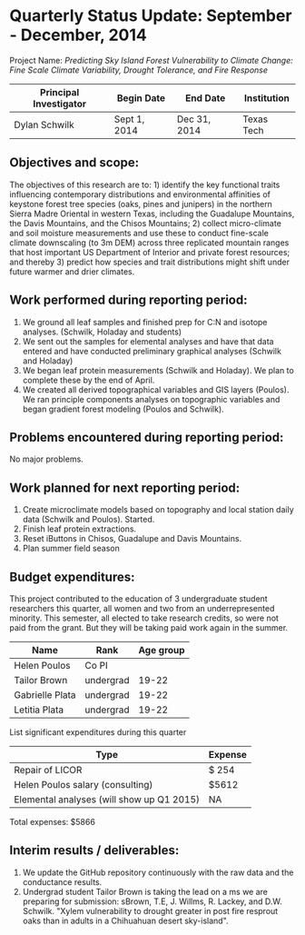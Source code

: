Quarterly Status Update:  September - December, 2014
====================================================

Project Name:  *Predicting Sky Island Forest Vulnerability to Climate Change: Fine Scale Climate Variability, Drought Tolerance, and Fire Response*

| Principal Investigator  | Begin Date    | End Date       | Institution    |
| ----------------------- | ------------- | -------------- | -------------- |
|  Dylan Schwilk          | Sept 1, 2014  |  Dec 31, 2014  | Texas Tech     |

## Objectives and scope: ##

The objectives of this research are to: 1) identify the key functional traits influencing contemporary distributions and environmental affinities of keystone forest tree species (oaks, pines and junipers) in the northern Sierra Madre Oriental in western Texas, including the Guadalupe Mountains, the Davis Mountains, and the Chisos Mountains; 2) collect micro-climate and soil moisture measurements and use these to conduct fine-scale climate downscaling (to 3m DEM) across three replicated mountain ranges that host important US Department of Interior and private forest resources; and thereby 3) predict how species and trait distributions might shift under future warmer and drier climates.

## Work performed during reporting period: ##

1. We ground all leaf samples and finished prep for C:N and isotope analyses. (Schwilk, Holaday and students)
2. We sent out the samples for elemental analyses and have that data entered and have conducted preliminary graphical analyses (Schwilk and Holaday)
3. We began leaf protein measurements (Schwilk and Holaday). We plan to complete these by the end of April.
4. We created all derived topographical variables and GIS layers (Poulos). We ran principle components analyses on topographic variables and began gradient forest modeling (Poulos and Schwilk).


## Problems encountered during reporting period: ##

No major problems.

## Work planned for next reporting period: ##

1. Create microclimate models based on topography and local station daily data (Schwilk and Poulos). Started.
2. Finish leaf protein extractions.
3. Reset iButtons in Chisos, Guadalupe and Davis Mountains.
4. Plan summer field season

 
## Budget expenditures: ##

This project contributed to the education of 3 undergraduate student researchers this quarter, all women and two from an underrepresented minority.  This semester, all elected to take research credits, so were not paid from the grant. But they will be taking paid work again in the summer.


| Name            | Rank      | Age group |
| --------------- | --------- | --------- |
| Helen Poulos    | Co PI     |           |
| Tailor Brown    | undergrad |     19-22 |
| Gabrielle Plata | undergrad |     19-22 |
| Letitia Plata   | undergrad |     19-22 |

List significant expenditures during this quarter

| Type                                       | Expense |
| ------------------------------------       | ------- |
| Repair of LICOR                            | $ 254   |
| Helen Poulos salary (consulting)           | $5612   |
| Elemental analyses  (will show up Q1 2015) | NA      |

Total expenses: $5866

## Interim results / deliverables: ##

1. We update the GitHub repository continuously with the raw data and the conductance results.
2. Undergrad student Tailor Brown is taking the lead on a ms we are preparing for submission: sBrown, T.E, J. Willms, R. Lackey, and D.W. Schwilk. "Xylem vulnerability to drought greater in post fire resprout oaks than in adults in a Chihuahuan desert sky-island".
